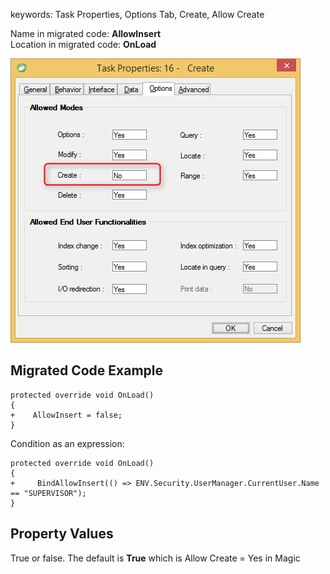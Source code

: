 ﻿keywords: Task Properties, Options Tab, Create, Allow Create

Name in migrated code: **AllowInsert**  
Location in migrated code: **OnLoad**


![Create](Create.png)
## Migrated Code Example


```csdiff   
protected override void OnLoad()
{
+    AllowInsert = false;
}
``` 

Condition as an expression:

```csdiff   
protected override void OnLoad()
{
+     BindAllowInsert(() => ENV.Security.UserManager.CurrentUser.Name == "SUPERVISOR");
}
```        
    



## Property Values
True or false. The default is **True** which is Allow Create = Yes in Magic
       